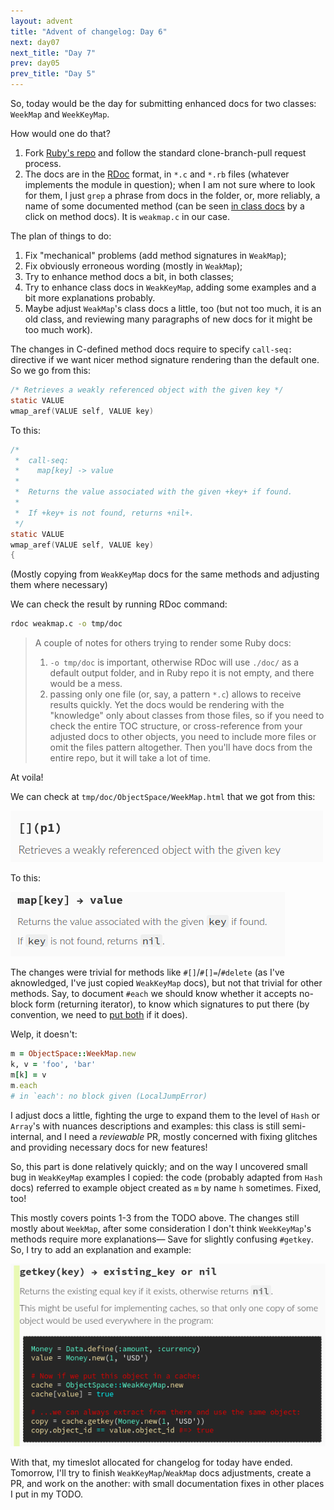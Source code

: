 ```yaml
---
layout: advent
title: "Advent of changelog: Day 6"
next: day07
next_title: "Day 7"
prev: day05
prev_title: "Day 5"
---
```


So, today would be the day for submitting enhanced docs for two classes: `WeekMap` and `WeekKeyMap`.

How would one do that?

1. Fork [Ruby's repo](https://github.com/ruby/ruby) and follow the standard clone-branch-pull request process.
2. The docs are in the [RDoc](https://ruby.github.io/rdoc/) format, in `*.c` and `*.rb` files (whatever implements the module in question); when I am not sure where to look for them, I just `grep` a phrase from docs in the folder, or, more reliably, a name of some documented method (can be seen [in class docs](https://docs.ruby-lang.org/en/master/ObjectSpace/WeakKeyMap.html) by a click on method docs). It is `weakmap.c` in our case.

The plan of things to do:

1. Fix "mechanical" problems (add method signatures in `WeakMap`);
2. Fix obviously erroneous wording (mostly in `WeakMap`);
3. Try to enhance method docs a bit, in both classes;
4. Try to enhance class docs in `WeakKeyMap`, adding some examples and a bit more explanations probably.
5. Maybe adjust `WeakMap`'s class docs a little, too (but not too much, it is an old class, and reviewing many paragraphs of new docs for it might be too much work).

The changes in C-defined method docs require to specify `call-seq:` directive if we want nicer method signature rendering than the default one. So we go from this:

```c
/* Retrieves a weakly referenced object with the given key */
static VALUE
wmap_aref(VALUE self, VALUE key)
```

To this:

```c
/*
 *  call-seq:
 *    map[key] -> value
 *
 *  Returns the value associated with the given +key+ if found.
 *
 *  If +key+ is not found, returns +nil+.
 */
static VALUE
wmap_aref(VALUE self, VALUE key)
{
```

(Mostly copying from `WeakKeyMap` docs for the same methods and adjusting them where necessary)

We can check the result by running RDoc command:

```bash
rdoc weakmap.c -o tmp/doc
```

> A couple of notes for others trying to render some Ruby docs:
>
> 1. `-o tmp/doc` is important, otherwise RDoc will use `./doc/` as a default output folder, and in Ruby repo it is not empty, and there would be a mess.
> 2. passing only one file (or, say, a pattern `*.c`) allows to receive results quickly. Yet the docs would be rendering with the "knowledge" only about classes from those files, so if you need to check the entire TOC structure, or cross-reference from your adjusted docs to other objects, you need to include more files or omit the files pattern altogether. Then you'll have docs from the entire repo, but it will take a lot of time.

At voila!

We can check at `tmp/doc/ObjectSpace/WeekMap.html` that we got from this:

![](/img/advent2023/image11.png)

To this:

![](/img/advent2023/image12.png)

The changes were trivial for methods like `#[]`/`#[]=`/`#delete` (as I've aknowledged, I've just copied `WeakKeyMap` docs), but not that trivial for other methods. Say, to document `#each` we should know whether it accepts no-block form (returning iterator), to know which signatures to put there (by convention, we need to [put both](https://docs.ruby-lang.org/en/master/Array.html#method-i-each) if it does).

Welp, it doesn't:

```ruby
m = ObjectSpace::WeekMap.new
k, v = 'foo', 'bar'
m[k] = v
m.each
# in `each': no block given (LocalJumpError)
```

I adjust docs a little, fighting the urge to expand them to the level of `Hash` or `Array`'s with nuances descriptions and examples: this class is still semi-internal, and I need a _reviewable_ PR, mostly concerned with fixing glitches and providing necessary docs for new features!

So, this part is done relatively quickly; and on the way I uncovered small bug in `WeakKeyMap` examples I copied: the code (probably adapted from `Hash` docs) referred to example object created as `m` by name `h` sometimes. Fixed, too!

This mostly covers points 1-3 from the TODO above. The changes still mostly about `WeekMap`, after some consideration I don't think `WeekKeyMap`'s methods require more explanations— Save for slightly confusing `#getkey`. So, I try to add an explanation and example:

![](/img/advent2023/image13.png)

With that, my timeslot allocated for changelog for today have ended. Tomorrow, I'll try to finish `WeakKeyMap`/`WeakMap` docs adjustments, create a PR, and work on the another: with small documentation fixes in other places I put in my TODO.
